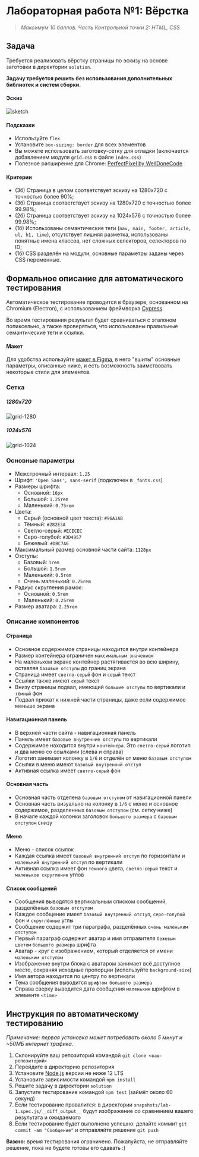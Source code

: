 # Лабораторная работа №1: Вёрстка

> *Максимум 10 баллов. Часть Контрольной точки 2: HTML, CSS*

## Задача

Требуется реализовать вёрстку страницы по эскизу на основе заготовки в директории `solution`.

**Задачу требуется решить без использования дополнительных библиотек и систем сборки.**

#### Эскиз

![sketch](sketchs/sketch.png)

#### Подсказки
- Используйте `flex`
- Установите `box-sizing: border` для всех элементов
- Вы можете использовать заготовку-сетку для отладки (включается добавлением модуля `grid.css` в файле `index.css`)
- Полезное расширение для Chrome: [PerfectPixel by WellDoneCode](https://chrome.google.com/webstore/detail/perfectpixel-by-welldonec/dkaagdgjmgdmbnecmcefdhjekcoceebi/)

#### Критерии
- (3б) Страница в целом соответствует эскизу на 1280x720 с точностью более 90%;
- (3б) Страница соответствует эскизу на 1280x720 с точностью более 99.98%;
- (2б) Страница соответствует эскизу на 1024x576 с точностью более 99.98%;
- (1б) Использованы семантические теги (`nav, main, footer, article, ul, h1, time`), отсутствует лишняя разметка,
использованы понятные имена классов, нет сложных селекторов, селекторов по ID;
- (1б) CSS разделён на модули, основные параметры заданы через CSS переменные.

## Формальное описание для автоматического тестирования

Автоматическое тестирование проводится в браузере, основанном на Chromium (Electron), с использованием фреймворка [Cypress](https://www.cypress.io/).

Во время тестирования результат будет сравниваться с эталоном попиксельно, а также проверяться, что использованы правильные семантические теги и ссылки.

#### Макет

Для удобства используйте [макет в Figma](http://go.shgk.me/Web-2020-Lab-1-Figma), в него "вшиты" основные параметры, описанные ниже, и есть возможность заимствовать некоторые стили для элементов.

### Сетка

##### 1280x720

![grid-1280](sketchs/sketch-large-grid.png)

##### 1024x576

![grid-1024](sketchs/sketch-small-grid.png)


### Основные параметры

- Межстрочный интервал: `1.25`
- Шрифт: `'Open Sans', sans-serif` (подключен в `_fonts.css`)
- Размеры шрифта:
    - Основной: `16px`
    - Большой: `1.25rem`
    - Маленький: `0.75rem`
- Цвета:
    - Серый (основной цвет текста): `#96A1AB`
    - Тёмный: `#282E3A`
    - Светло-серый: `#ECECEC`
    - Серо-голубой: `#3D4957`
    - Бежевый: `#DBC7A6`
- Максимальный размер основной части сайта: `1128px`
- Отступы:
    - Базовый: `1rem`
    - Большой: `1.5rem`
    - Маленький: `0.5rem`
    - Очень маленький: `0.25rem`
- Радиус скругления рамок:
    - Основной: `0.5rem`
    - Маленький: `0.25rem`
- Размер аватара: `2.25rem`

### Описание компонентов

#### Страница

- Основное содержимое страницы находится внутри контейнера
- Размер контейнера ограничен `максимальным значением`
- На маленьком экране контейнер растягивается во всю ширину, оставляя `базовые отступы` до границ экрана
- Страница имеет `светло-серый` фон и `серый` текст
- Ссылки также имеют `серый` текст
- Внизу страницы подвал, имеющий `большие отступы` по вертикали и `тёмный` фон
- Подвал прижат к нижней части страницы, даже если содержимое меньше экрана

#### Навигационная панель

- В верхней части сайта - навигационная панель
- Панель имеет `базовые внутренние отступы` по вертикали
- Содержимое находится внутри `контейнера`. Это `светло-серый` логотип и два меню со ссылками (слева и справа)
- Логотип занимает колонку в `1/6` и отделён от меню `базовым отступом`
- Ссылки в меню имеют `базовый внутренний отступ`
- Активная ссылка имеет `светло-серый` фон

#### Основная часть

- Основная часть отделена `базовым отступом` от навигационной панели
- Основная часть визуально на колонку в `1/6` с меню и основное содержимое, разделенных `базовым отступом` (см. сетку ниже)
- В начале каждой колонки заголовок `большого размера` с `базовым отступом` снизу

#### Меню

- Меню - список ссылок
- Каждая ссылка имеет `базовый внутренний отступ` по горизонтали и `маленький внутренний отступ` по вертикали
- Активная ссылка имеет фон `тёмного` цвета, `светло-серый` текст и `маленькое скругление` углов

#### Список сообщений

- Сообщения выводятся вертикальным списком сообщений, разделённых `базовым отступом`
- Каждое сообщение имеет `базовый внутренний отступ`, `серо-голубой` фон и `скруглённые` углы
- Сообщение содержит три параграфа, разделённых `очень маленьким отступом`
- Первый параграф содержит аватар и имя отправителя `бежевым цветом` `большого размера` шрифта
- Аватар - круг с изображением, который отделяется от имени `маленьким отступом`
- Изображение внутри блока с аватаром занимает всё доступное место, сохраняя исходные пропорции (используйте `background-size`)
- Имя автора находится по центру по вертикали
- Тема сообщения выводится `шрифтом большого размера`
- Справа сверху выводится дата сообщения `маленьким` шрифтом в элементе `<time>`

## Инструкция по автоматическому тестированию

*Примечание: первая установка может потребовать около 5 минут и ~50МБ интернет трафика.*

1. Склонируйте ваш репозиторий командой `git clone <ваш-репозиторий>`
2. Перейдите в директорию репозитория
3. Установите [Node.js](https://nodejs.org/) версии не ниже 12 LTS
4. Установите зависимости командой `npm install`
5. Решите задачу в директории `solution`
6. Запустите тестирование командой `npm test` (займёт около 60 секунд)
7. Если тестирование провалится: в директории `snapshots/lab-1.spec.js/__diff_output__` будут изображение со сравнением вашего результата и ожидаемого
8. Если тестирование будет выполнено успешно: делайте коммит `git commit -am "Сообщение"` и отправляйте решение `git push`

**Важно:** время тестирования ограничено. Пожалуйста, не отправляйте решение, пока не будете готовы его сдавать :)
